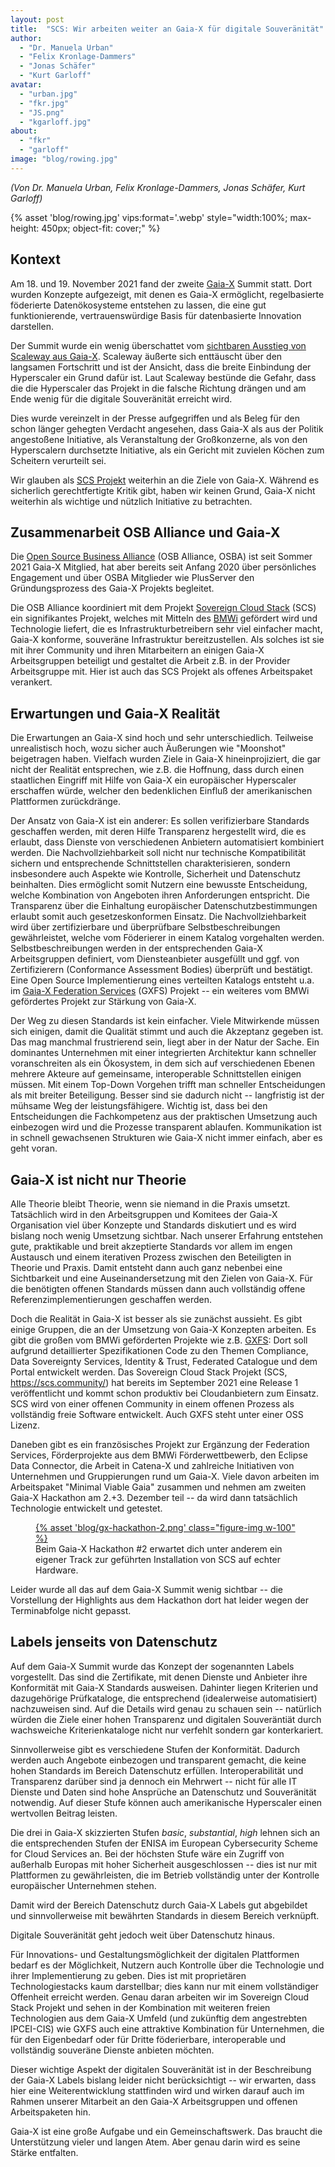 ```yaml
---
layout: post
title:  "SCS: Wir arbeiten weiter an Gaia-X für digitale Souveränität"
author:
  - "Dr. Manuela Urban"
  - "Felix Kronlage-Dammers"
  - "Jonas Schäfer"
  - "Kurt Garloff"
avatar: 
  - "urban.jpg"
  - "fkr.jpg"
  - "JS.png"
  - "kgarloff.jpg"
about:
  - "fkr"
  - "garloff"
image: "blog/rowing.jpg"
---
```


_(Von Dr. Manuela Urban, Felix Kronlage-Dammers, Jonas Schäfer, Kurt Garloff)_

{% asset 'blog/rowing.jpg' vips:format='.webp' style="width:100%; max-height: 450px; object-fit: cover;" %}

## Kontext

Am 18. und 19. November 2021 fand der zweite [Gaia-X](https://gaia-x.eu/)
Summit statt. Dort wurden Konzepte aufgezeigt, mit denen es Gaia-X ermöglicht,
regelbasierte föderierte Datenökosysteme entstehen zu lassen, die eine gut
funktionierende, vertrauenswürdige Basis für datenbasierte Innovation
darstellen.

Der Summit wurde ein wenig überschattet vom [sichtbaren Ausstieg von Scaleway aus Gaia-X](https://www.theregister.com/2021/11/19/scaleway_gaia_x/).
Scaleway äußerte sich enttäuscht über den langsamen Fortschritt und ist der
Ansicht, dass die breite Einbindung der Hyperscaler ein Grund dafür ist. Laut
Scaleway bestünde die Gefahr, dass die die Hyperscaler das Projekt in die
falsche Richtung drängen und am Ende wenig für die digitale Souveränität
erreicht wird.

Dies wurde vereinzelt in der Presse aufgegriffen und als Beleg für den schon
länger gehegten Verdacht angesehen, dass Gaia-X als aus der
Politik angestoßene Initiative, als Veranstaltung der Großkonzerne, als von den
Hyperscalern durchsetzte Initiative, als ein Gericht mit zuvielen Köchen zum
Scheitern verurteilt sei.

Wir glauben als [SCS Projekt](https://scs.sommunity/) weiterhin an die Ziele
von Gaia-X. Während es sicherlich gerechtfertigte Kritik gibt, haben wir keinen
Grund, Gaia-X nicht weiterhin als wichtige und nützlich Initiative zu betrachten.

## Zusammenarbeit OSB Alliance und Gaia-X

Die [Open Source Business Alliance](https://osb-alliance.com) (OSB Alliance,
OSBA) ist seit Sommer 2021 Gaia-X Mitglied, hat aber bereits seit Anfang
2020 über persönliches Engagement und über OSBA Mitglieder wie PlusServer den
Gründungsprozess des Gaia-X Projekts begleitet.

Die OSB Alliance koordiniert mit dem Projekt [Sovereign Cloud Stack](https://scs.community/) (SCS) ein
signifikantes Projekt, welches mit Mitteln des [BMWi](https://bmwi.de/) gefördert wird und
Technologie liefert, die es Infrastrukturbetreibern sehr viel einfacher macht,
Gaia-X konforme, souveräne Infrastruktur bereitzustellen. Als solches ist sie
mit ihrer Community und ihren Mitarbeitern an einigen Gaia-X Arbeitsgruppen beteiligt
und gestaltet die Arbeit z.B. in der Provider Arbeitsgruppe
mit. Hier ist auch das SCS Projekt als offenes Arbeitspaket verankert.

## Erwartungen und Gaia-X Realität

Die Erwartungen an Gaia-X sind hoch und sehr unterschiedlich. Teilweise
unrealistisch hoch, wozu sicher auch Äußerungen wie "Moonshot"
beigetragen haben. Vielfach wurden Ziele in Gaia-X hineinprojiziert, die gar
nicht der Realität entsprechen, wie z.B. die Hoffnung, dass durch einen
staatlichen Eingriff mit Hilfe von Gaia-X ein europäischer Hyperscaler
erschaffen würde, welcher den bedenklichen Einfluß der amerikanischen Plattformen
zurückdränge.

Der Ansatz von Gaia-X ist ein anderer: Es sollen verifizierbare Standards
geschaffen werden, mit deren Hilfe Transparenz hergestellt wird, die es
erlaubt, dass Dienste von verschiedenen Anbietern automatisiert kombiniert
werden. Die Nachvollziehbarkeit soll nicht nur technische Kompatibilität sichern und
entsprechende Schnittstellen charakterisieren, sondern insbesondere auch
Aspekte wie Kontrolle, Sicherheit und Datenschutz beinhalten. Dies ermöglicht
somit Nutzern eine bewusste Entscheidung, welche Kombination von Angeboten
ihren Anforderungen entspricht. Die Transparenz über die Einhaltung europäischer
Datenschutzbestimmungen erlaubt somit auch gesetzeskonformen Einsatz. Die
Nachvollziehbarkeit wird über zertifizierbare und überprüfbare Selbstbeschreibungen
gewährleistet, welche vom Föderierer in einem Katalog vorgehalten werden.
Selbstbeschreibungen werden in der entsprechenden Gaia-X Arbeitsgruppen
definiert, vom Diensteanbieter ausgefüllt und ggf. von Zertifizierern
(Conformance Assessment Bodies) überprüft und bestätigt. Eine Open Source
Implementierung eines verteilten Katalogs entsteht u.a. im
[Gaia-X Federation Services](https://gxfs.de/) (GXFS) Projekt -- ein
weiteres vom BMWi gefördertes Projekt zur Stärkung von Gaia-X.

Der Weg zu diesen Standards ist kein einfacher. Viele Mitwirkende müssen sich
einigen, damit die Qualität stimmt und auch die Akzeptanz gegeben ist. Das mag
manchmal frustrierend sein, liegt aber in der Natur der Sache. Ein dominantes
Unternehmen mit einer integrierten Architektur kann schneller voranschreiten
als ein Ökosystem, in dem sich auf verschiedenen Ebenen mehrere Akteure auf
gemeinsame, interoperable Schnittstellen einigen müssen. Mit einem Top-Down
Vorgehen trifft man schneller Entscheidungen als mit breiter Beteiligung.
Besser sind sie dadurch nicht -- langfristig ist der mühsame Weg der
leistungsfähigere. Wichtig ist, dass bei den Entscheidungen die Fachkompetenz
aus der praktischen Umsetzung auch einbezogen wird und die Prozesse transparent
ablaufen. Kommunikation ist in schnell gewachsenen Strukturen wie Gaia-X nicht
immer einfach, aber es geht voran.

## Gaia-X ist nicht nur Theorie

Alle Theorie bleibt Theorie, wenn sie niemand in die Praxis umsetzt. Tatsächlich
wird in den Arbeitsgruppen und Komitees der Gaia-X Organisation viel über Konzepte und
Standards diskutiert und es wird bislang noch wenig Umsetzung sichtbar.
Nach unserer Erfahrung entstehen gute, praktikable und breit akzeptierte
Standards vor allem im engen Austausch und einem iterativen Prozess zwischen
den Beteiligten in Theorie und Praxis. Damit entsteht dann auch ganz nebenbei eine
Sichtbarkeit und eine Auseinandersetzung mit den Zielen von Gaia-X. Für die benötigten
offenen Standards müssen dann auch vollständig offene Referenzimplementierungen
geschaffen werden.

Doch die Realität in Gaia-X ist besser als sie zunächst aussieht. Es gibt einige
Gruppen, die an der Umsetzung von Gaia-X Konzepten arbeiten. Es gibt die großen
vom BMWi geförderten Projekte wie z.B. [GXFS](https://gxfs.de/):
Dort soll aufgrund detaillierter Spezifikationen Code zu den Themen
Compliance, Data Sovereignty Services, Identity & Trust, Federated Catalogue
und dem Portal entwickelt werden. Das Sovereign Cloud Stack Projekt (SCS,
https://scs.community/) hat bereits im September 2021 eine Release 1
veröffentlicht und kommt schon produktiv bei Cloudanbietern zum Einsatz.
SCS wird von einer offenen Community in einem offenen Prozess als vollständig
freie Software entwickelt. Auch GXFS steht unter einer OSS Lizenz.

Daneben gibt es ein französisches Projekt zur Ergänzung der Federation
Services, Förderprojekte aus dem BMWi Förderwettbewerb, den Eclipse Data
Connector, die Arbeit in Catena-X und zahlreiche Initiativen von Unternehmen
und Gruppierungen rund um Gaia-X. Viele davon arbeiten im Arbeitspaket "Minimal
Viable Gaia" zusammen und nehmen am zweiten Gaia-X Hackathon am 2.+3. Dezember teil
-- da wird dann tatsächlich Technologie entwickelt und getestet.

<figure class="figure mx-auto d-block my-4 col-md-7">
  <a href="https://www.gaia-x.eu/news/events/gaia-x-hackathon-2" target="_blank">
    {% asset 'blog/gx-hackathon-2.png' class="figure-img w-100" %}
  </a>
  <figcaption class="figure-caption">
    Beim Gaia-X Hackathon #2 erwartet dich unter anderem ein eigener Track zur geführten Installation von SCS auf echter Hardware.
  </figcaption>
</figure>

Leider wurde all das auf dem Gaia-X Summit wenig sichtbar -- die Vorstellung
der Highlights aus dem Hackathon dort hat leider wegen der
Terminabfolge nicht gepasst.

## Labels jenseits von Datenschutz

Auf dem Gaia-X Summit wurde das Konzept der sogenannten Labels vorgestellt. Das
sind die Zertifikate, mit denen Dienste und Anbieter ihre Konformität mit
Gaia-X Standards ausweisen. Dahinter liegen Kriterien und dazugehörige
Prüfkataloge, die entsprechend (idealerweise automatisiert) nachzuweisen sind.
Auf die Details wird genau zu schauen sein -- natürlich würden die Ziele einer
hohen Transparenz und digitalen Souveräntiät durch wachsweiche
Kriterienkataloge nicht nur verfehlt sondern gar konterkariert.

Sinnvollerweise gibt es verschiedene Stufen der Konformität. Dadurch werden
auch Angebote einbezogen und transparent gemacht, die keine hohen Standards im
Bereich Datenschutz erfüllen. Interoperabilität und Transparenz darüber sind ja
dennoch ein Mehrwert -- nicht für alle IT Dienste und Daten sind hohe Ansprüche
an Datenschutz und Souveränität notwendig. Auf dieser Stufe können auch
amerikanische Hyperscaler einen wertvollen Beitrag leisten.

Die drei in Gaia-X skizzierten Stufen _basic_, _substantial_, _high_ lehnen sich an
die entsprechenden Stufen der ENISA im European Cybersecurity Scheme for Cloud
Services an. Bei der höchsten Stufe wäre ein Zugriff von außerhalb Europas mit
hoher Sicherheit ausgeschlossen -- dies ist nur mit Plattformen zu
gewährleisten, die im Betrieb vollständig unter der Kontrolle europäischer
Unternehmen stehen.

Damit wird der Bereich Datenschutz durch Gaia-X Labels gut abgebildet und
sinnvollerweise mit bewährten Standards in diesem Bereich verknüpft.

Digitale Souveränität geht jedoch weit über Datenschutz hinaus.

Für Innovations- und Gestaltungsmöglichkeit der digitalen Plattformen bedarf es der
Möglichkeit, Nutzern auch Kontrolle über die Technologie und ihrer
Implementierung zu geben. Dies ist mit proprietären Technologiestacks kaum
darstellbar; dies kann nur mit einem vollständiger Offenheit erreicht werden. Genau
daran arbeiten wir im Sovereign Cloud Stack Projekt und sehen in der
Kombination mit weiteren freien Technologien aus dem Gaia-X Umfeld (und zukünftig
dem angestrebten IPCEI-CIS) wie GXFS auch eine attraktive Kombination für Unternehmen, die für
den Eigenbedarf oder für Dritte föderierbare, interoperable und vollständig
souveräne Dienste anbieten möchten.

Dieser wichtige Aspekt der digitalen Souveränität ist in der Beschreibung der
Gaia-X Labels bislang leider nicht berücksichtigt -- wir erwarten, dass hier
eine Weiterentwicklung stattfinden wird und wirken darauf auch im Rahmen
unserer Mitarbeit an den Gaia-X Arbeitsgruppen und offenen Arbeitspaketen hin.

Gaia-X ist eine große Aufgabe und ein Gemeinschaftswerk. Das braucht die
Unterstützung vieler und langen Atem. Aber genau darin wird es seine Stärke
entfalten.
